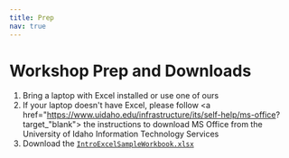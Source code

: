 ```yaml
---
title: Prep
nav: true
---
```


# Workshop Prep and Downloads 


1. Bring a laptop with Excel installed or use one of ours
  1. If your laptop doesn't have Excel, please follow <a href="https://www.uidaho.edu/infrastructure/its/self-help/ms-office? target_"blank"> the instructions to download MS Office from the University of Idaho Information Technology Services
1. Download the <a href="images/IntroExcelSampleWorkbook.xlsx" target="_blank">`IntroExcelSampleWorkbook.xlsx`</a>
